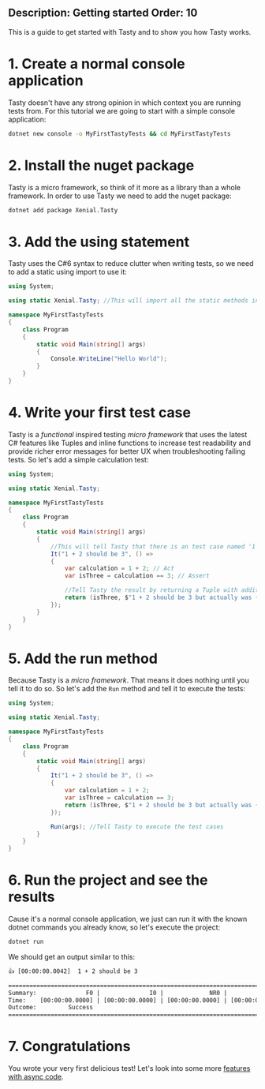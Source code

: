 Description: Getting started
Order: 10
---

This is a guide to get started with Tasty and to show you how Tasty works.

# 1. Create a normal console application

Tasty doesn't have any strong opinion in which context you are running tests from. For this tutorial we are going to start with a simple console application:

```cmd
dotnet new console -o MyFirstTastyTests && cd MyFirstTastyTests
```

# 2. Install the nuget package

Tasty is a micro framework, so think of it more as a library than a whole framework. In order to use Tasty we need to add the nuget package:

```cmd
dotnet add package Xenial.Tasty
```

# 3. Add the using statement

Tasty uses the C#6 syntax to reduce clutter when writing tests, so we need to add a static using import to use it:

```cs
using System;

using static Xenial.Tasty; //This will import all the static methods into the current namespace

namespace MyFirstTastyTests
{
    class Program
    {
        static void Main(string[] args)
        {
            Console.WriteLine("Hello World");
        }
    }
}
```

# 4. Write your first test case

Tasty is a *functional* inspired testing *micro framework* that uses the latest C# features like Tuples and inline functions to increase test readability and provide richer error messages for better UX when troubleshooting failing tests. So let's add a simple calculation test:

```cs
using System;

using static Xenial.Tasty;

namespace MyFirstTastyTests
{
    class Program
    {
        static void Main(string[] args)
        {
            //This will tell Tasty that there is an test case named '1 + 2 should be 3'
            It("1 + 2 should be 3", () =>
            {
                var calculation = 1 + 2; // Act
                var isThree = calculation == 3; // Assert

                //Tell Tasty the result by returning a Tuple with additional information
                return (isThree, $"1 + 2 should be 3 but actually was {calculation}");
            });
        }
    }
}
```

# 5. Add the run method

Because Tasty is a *micro framework*. That means it does nothing until you tell it to do so. So let's add the `Run` method and tell it to execute the tests:

```cs
using System;

using static Xenial.Tasty;

namespace MyFirstTastyTests
{
    class Program
    {
        static void Main(string[] args)
        {
            It("1 + 2 should be 3", () =>
            {
                var calculation = 1 + 2;
                var isThree = calculation == 3;
                return (isThree, $"1 + 2 should be 3 but actually was {calculation}");
            });

            Run(args); //Tell Tasty to execute the test cases
        }
    }
}
```

# 6. Run the project and see the results

Cause it's a normal console application, we just can run it with the known dotnet commands you already know, so let's execute the project:

```cmd
dotnet run
```

We should get an output similar to this:

```txt
👍 [00:00:00.0042]  1 + 2 should be 3

=================================================================================================
Summary:              F0 |              I0 |             NR0 |              S1 | T1
Time:    [00:00:00.0000] | [00:00:00.0000] | [00:00:00.0000] | [00:00:00.0042] | [00:00:00.0042]
Outcome:         Success
=================================================================================================
```

# 7. Congratulations

You wrote your very first delicious test! Let's look into some more [features with async code](async-code.html).
